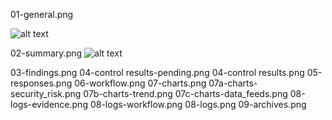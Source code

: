 
01-general.png

![alt text](https://github.com/vistadataproject/VAM2ProjectManagement/blob/master/ATO/RV-2019-03-15/screenshots/assessment_details/01-general.png "01-general")

02-summary.png
![alt text](https://github.com/vistadataproject/VAM2ProjectManagement/blob/master/ATO/RV-2019-03-15/screenshots/assessment_details/01-general.png "02-summary.png")


03-findings.png
04-control results-pending.png
04-control results.png
05-responses.png
06-workflow.png
07-charts.png
07a-charts-security_risk.png
07b-charts-trend.png
07c-charts-data_feeds.png
08-logs-evidence.png
08-logs-workflow.png
08-logs.png
09-archives.png

